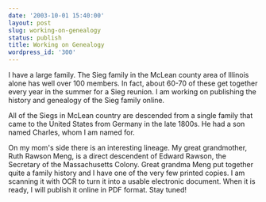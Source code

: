```yaml
---
date: '2003-10-01 15:40:00'
layout: post
slug: working-on-genealogy
status: publish
title: Working on Genealogy
wordpress_id: '300'
---
```


I have a large family. The Sieg family in the McLean county area of Illinois alone has well over 100 members. In fact, about 60-70 of these get together every year in the summer for a Sieg reunion. I am working on publishing the history and genealogy of the Sieg family online.  

  

All of the Siegs in McLean country are descended from a single family that came to the United States from Germany in the late 1800s. He had a son named Charles, whom I am named for.  

  

On my mom's side there is an interesting lineage. My great grandmother, Ruth Rawson Meng, is a direct descendent of Edward Rawson, the Secretary of the Massachusetts Colony. Great grandma Meng put together quite a family history and I have one of the very few printed copies. I am scanning it with OCR to turn it into a usable electronic document. When it is ready, I will publish it online in PDF format. Stay tuned!

